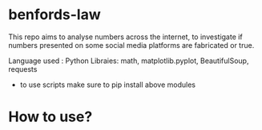 # benfords-law
This repo aims to analyse numbers across the internet, to investigate if numbers presented on some social media platforms are fabricated or true. 

Language used : Python
Libraies: math, matplotlib.pyplot,  BeautifulSoup, requests
- to use scripts make sure to pip install above modules

# How to use?